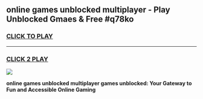 
## online games unblocked multiplayer - Play Unblocked Gmaes & Free #q78ko
<h3>
<a href="https://news.freeplayer.one?title=online_games_unblocked_multiplayer&ref=03M">CLICK TO PLAY</a></h3>
<hr>

<h3>
<a href="https://news.freeplayer.one?title=online_games_unblocked_multiplayer&ref=03M">CLICK 2 PLAY</a>
  
</h3>

<a href="https://news.freeplayer.one?title=online_games_unblocked_multiplayer&ref=03M"><img src="https://clearcache.store/games.png"></a>


**online games unblocked multiplayer games unblocked: Your Gateway to Fun and Accessible Online Gaming**
